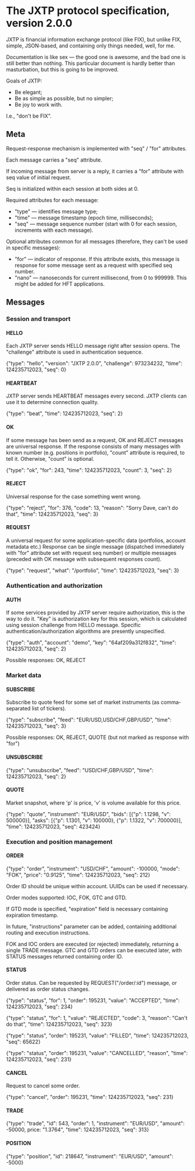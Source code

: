 # The JXTP protocol specification, version 2.0.0

JXTP is financial information exchange protocol (like FIX), but unlike FIX, simple, JSON-based, and containing only things needed, well, for me.

Documentation is like sex — the good one is awesome, and the bad one is still better than nothing. This particular document is hardly better than masturbation, but this is going to be improved.

Goals of JXTP:

* Be elegant;
* Be as simple as possible, but no simpler;
* Be joy to work with.

I.e., "don't be FIX".

## Meta

Request-response mechanism is implemented with "seq" / "for" attributes.

Each message carries a "seq" attribute.

If incoming message from server is a reply, it carries a "for" attribute with seq value of initial request.

Seq is initialized within each session at both sides at 0.

Required attributes for each message:

* "type" — identifies message type;
* "time" — message timestamp (epoch time, milliseconds);
* "seq" — message sequence number (start with 0 for each session, increments with each message).

Optional attributes common for all messages (therefore, they can't be used in specific messages):

* "for" — indicator of response. If this attribute exists, this message is response for some message sent as a request with specified seq number.
* "nano" — nanoseconds for current millisecond, from 0 to 999999. This might be added for HFT applications.

## Messages

### Session and transport

#### HELLO

Each JXTP server sends HELLO message right after session opens. The "challenge" attribute is used in authentication sequence.

{"type": "hello", "version": "JXTP 2.0.0", "challenge": 973234232, "time": 124235712023, "seq": 0}

#### HEARTBEAT

JXTP server sends HEARTBEAT messages every second. JXTP clients can use it to determine connection quality.

{"type": "beat", "time": 124235712023, "seq": 2}

#### OK

If some message has been send as a request, OK and REJECT messages are universal response. If the response consists of many messages with known number (e.g. positions in portfolio), "count" attribute is required, to tell it. Otherwise, "count" is optional.

{"type": "ok", "for": 243, "time": 124235712023, "count": 3, "seq": 2}

#### REJECT

Universal response for the case something went wrong.

{"type": "reject", "for": 376, "code": 13, "reason": "Sorry Dave, can't do that", "time": 124235712023, "seq": 3}

#### REQUEST

A universal request for some application-specific data (portfolios, account metadata etc.) Response can be single message (dispatched immediately with "for" attribute set with request seq number) or multiple messages (preceded with OK message with subsequent responses count).

{"type": "request", "what": "/portfolio", "time": 124235712023, "seq": 3}

### Authentication and authorization

#### AUTH

If some services provided by JXTP server require authorization, this is the way to do it. "Key" is authorization key for this session, which is calculated using session challenge from HELLO message. Specific authentication/authorization algorithms are presently unspecified.

{"type": "auth", "account": "demo", "key": "64af209a312f832", "time": 124235712023, "seq": 2}

Possible responses: OK, REJECT

### Market data

#### SUBSCRIBE

Subscribe to quote feed for some set of market instruments (as comma-separated list of tickers).

{"type": "subscribe", "feed": "EUR/USD,USD/CHF,GBP/USD", "time": 124235712023, "seq": 3}

Possible responses: OK, REJECT, QUOTE (but not marked as response with "for")

#### UNSUBSCRIBE

{"type": "unsubscribe", "feed": "USD/CHF,GBP/USD", "time": 124235712023, "seq": 2}

#### QUOTE

Market snapshot, where 'p' is price, 'v' is volume available for this price.

{"type": "quote", "instrument": "EUR/USD", "bids": [{"p": 1.1298, "v": 500000}], "asks": [{"p": 1.1301, "v": 100000}, {"p": 1.1322, "v": 700000}], "time": 124235712023, "seq": 423424}

### Execution and position management

#### ORDER

{"type": "order", "instrument": "USD/CHF", "amount": -100000, "mode": "FOK", "price": "0.9125", "time": 124235712023, "seq": 212}

Order ID should be unique within account. UUIDs can be used if necessary.

Order modes supported: IOC, FOK, GTC and GTD.

If GTD mode is specified, "expiration" field is necessary containing expiration timestamp.

In future, "instructions" parameter can be added, containing additional routing and execution instructions.

FOK and IOC orders are executed (or rejected) immediately, returning a single TRADE message. GTC and GTD orders can be executed later, with STATUS messages returned containing order ID.

#### STATUS

Order status. Can be requested by REQUEST("/order/:id") message, or delivered as order status changes.

{"type": "status", "for": 1, "order": 195231, "value": "ACCEPTED", "time": 124235712023, "seq": 234}

{"type": "status", "for": 1, "value": "REJECTED", "code": 3, "reason": "Can't do that", "time": 124235712023, "seq": 323}

{"type": "status", "order": 195231, "value": "FILLED", "time": 124235712023, "seq": 65622}

{"type": "status", "order": 195231, "value": "CANCELLED", "reason", "time": 124235712023, "seq": 231}

#### CANCEL

Request to cancel some order.

{"type": "cancel", "order": 195231, "time": 124235712023, "seq": 231}

#### TRADE

{"type": "trade", "id": 543, "order": 1, "instrument": "EUR/USD", "amount": -50000, price: "1.3764", "time": 124235712023, "seq": 313}

#### POSITION

{"type": "position", "id": 218647, "instrument": "EUR/USD", "amount": -5000}
